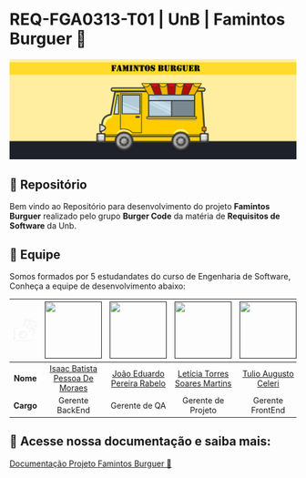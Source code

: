 # REQ-FGA0313-T01 | UnB | Famintos Burguer 🍔

![Banner](docs/assets/FamintosBanner.png)

## 📂 Repositório

Bem vindo ao Repositório para desenvolvimento do projeto **Famintos Burguer** realizado pelo grupo **Burger Code** da matéria de **Requisitos de Software** da Unb.

## 👥 Equipe

Somos formados por 5 estudandates do curso de Engenharia de Software, Conheça a equipe de desenvolvimento abaixo:

| <img src="docs/assets/ProfilePic_L.png" alt="Camera" width="200"/>    | [<img src="https://avatars.githubusercontent.com/u/118384776?v=4" width=100 height=100>]()| [<img src="https://avatars.githubusercontent.com/u/78875892?v=4" width=100 height=100>]() | [<img src="https://avatars.githubusercontent.com/u/86434947?v=4" width=100 height=100>]() | [<img src="https://avatars.githubusercontent.com/u/122989234?v=4" width=100 height=100>]()| [<img src="https://avatars.githubusercontent.com/u/124713089?v=4" width=100 height=100>]()| 
|:---------:|:------------------------------------------------------------------------------:|:-------------------------------------------------------------------------------:|:-------------------------------------------------------------------------------:|:-------------------------------------------------------------------------------:|:-------------------------------------------------------------------------------:|
| **Nome**  | [Isaac Batista Pessoa De Moraes](https://https://github.com/isaacbatista26) | [João Eduardo Pereira Rabelo](https://github.com/JoaoEduardoP) | [Letícia Torres Soares Martins](https://github.com/leticiatmartins) | [Tulio Augusto Celeri](https://github.com/TulioCeleri) | [William Bernardo Da Silva](https://github.com/willxbernardo) |
| **Cargo** | Gerente BackEnd | Gerente de QA | Gerente de Projeto | Gerente FrontEnd | Gerente Requisitos |

## 📄 Acesse nossa documentação e saiba mais: 

[Documentação Projeto Famintos Burguer 🍔](https://mdsreq-fga-unb.github.io/2024.2-T01-FamintosBurguer/)